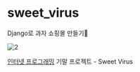 # sweet_virus
Django로 과자 쇼핑몰 만들기🍪

![2](https://user-images.githubusercontent.com/81094055/155872029-ad9c3efa-03c4-4f78-8d17-87c90387daa0.png)

[인터넷 프로그래밍](2021-2) 기말 프로젝트 - Sweet Virus

